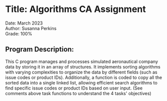 # Title: Algorithms CA Assignment

Date: March 2023 <br>
Author: Susanna Perkins <br>
Grade: 100% <br>

## Program Description: 
This C program manages and processes simulated aeronautical company data by storing it in an array of structures.
It implements sorting algorithms with varying complexities to organize the data by different fields (such as issue codes or product IDs).
Additionally, a function is coded to copy all the sorted data into a single linked list, allowing efficient search algorithms to find specific issue codes or product IDs based on user input.
(See comments above task functions to understand the 4 tasks' objectives)
